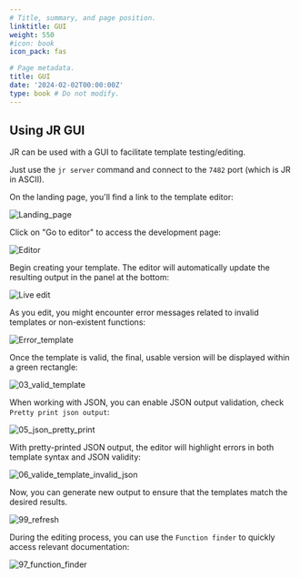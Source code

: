 ```yaml
---
# Title, summary, and page position.
linktitle: GUI
weight: 550
#icon: book
icon_pack: fas

# Page metadata.
title: GUI
date: '2024-02-02T00:00:00Z'
type: book # Do not modify.
---
```


## Using JR GUI

JR can be used with a GUI to facilitate template testing/editing.

Just use the `jr server` command and connect to the `7482` port (which is JR in ASCII).

On the landing page, you'll find a link to the template editor:

![Landing_page](https://github.com/user-attachments/assets/07d96c9b-72cc-4626-96bb-49986c169644)

Click on "Go to editor" to access the development page:

![Editor](https://github.com/user-attachments/assets/5f61dbf6-04d3-4561-b387-1d9100a691c9)

Begin creating your template. The editor will automatically update the resulting output in the panel at the bottom:

![Live edit](https://github.com/user-attachments/assets/42a217fc-5fbd-48cb-a25a-deff022b2fdc)

As you edit, you might encounter error messages related to invalid templates or non-existent functions:

![Error_template](https://github.com/user-attachments/assets/e574eb27-32f6-4513-b8af-130111f03613)

Once the template is valid, the final, usable version will be displayed within a green rectangle:

![03_valid_template](https://github.com/user-attachments/assets/191232f0-896a-432e-a5d2-46de51884d23)

When working with JSON, you can enable JSON output validation, check `Pretty print json output`:

![05_json_pretty_print](https://github.com/user-attachments/assets/0ff0bc2f-34a6-4b17-a910-7500d317c548)

With pretty-printed JSON output, the editor will highlight errors in both template syntax and JSON validity:

![06_valide_template_invalid_json](https://github.com/user-attachments/assets/328cbc03-af85-4d81-afcd-9968977d744d)

Now, you can generate new output to ensure that the templates match the desired results.

![99_refresh](https://github.com/user-attachments/assets/bc233d2e-a21d-413e-8d28-ca5d7d14023f)

During the editing process, you can use the `Function finder` to quickly access relevant documentation:

![97_function_finder](https://github.com/user-attachments/assets/f4a72fdc-f54f-4874-83c6-29ec39835313)





